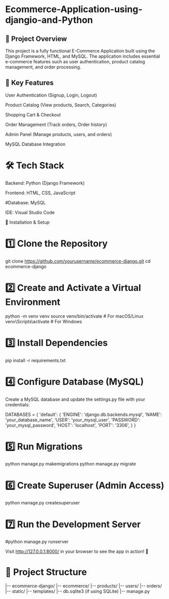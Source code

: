 # Ecommerce-Application-using-djangio-and-Python
## 📌 Project Overview

This project is a fully functional E-Commerce Application built using the Django Framework, HTML, and MySQL. The application includes essential e-commerce features such as user authentication, product catalog management, and order processing.

## 🔑 Key Features

User Authentication (Signup, Login, Logout)

Product Catalog (View products, Search, Categories)

Shopping Cart & Checkout

Order Management (Track orders, Order history)

Admin Panel (Manage products, users, and orders)

MySQL Database Integration

# 🛠️ Tech Stack

Backend: Python (Django Framework)

Frontend: HTML, CSS, JavaScript

#Database: MySQL

IDE: Visual Studio Code

🚀 Installation & Setup

# 1️⃣ Clone the Repository

git clone https://github.com/yourusername/ecommerce-django.git
cd ecommerce-django

# 2️⃣ Create and Activate a Virtual Environment

python -m venv venv
source venv/bin/activate  # For macOS/Linux
venv\Scripts\activate    # For Windows

# 3️⃣ Install Dependencies

pip install -r requirements.txt

# 4️⃣ Configure Database (MySQL)

Create a MySQL database and update the settings.py file with your credentials:

DATABASES = {
    'default': {
        'ENGINE': 'django.db.backends.mysql',
        'NAME': 'your_database_name',
        'USER': 'your_mysql_user',
        'PASSWORD': 'your_mysql_password',
        'HOST': 'localhost',
        'PORT': '3306',
    }
}

# 5️⃣ Run Migrations

python manage.py makemigrations
python manage.py migrate

# 6️⃣ Create Superuser (Admin Access)

python manage.py createsuperuser

# 7️⃣ Run the Development Server

#python manage.py runserver

Visit http://127.0.0.1:8000/ in your browser to see the app in action! 🚀

# 📂 Project Structure

|-- ecommerce-django/
    |-- ecommerce/
    |-- products/
    |-- users/
    |-- orders/
    |-- static/
    |-- templates/
    |-- db.sqlite3 (if using SQLite)
    |-- manage.py
